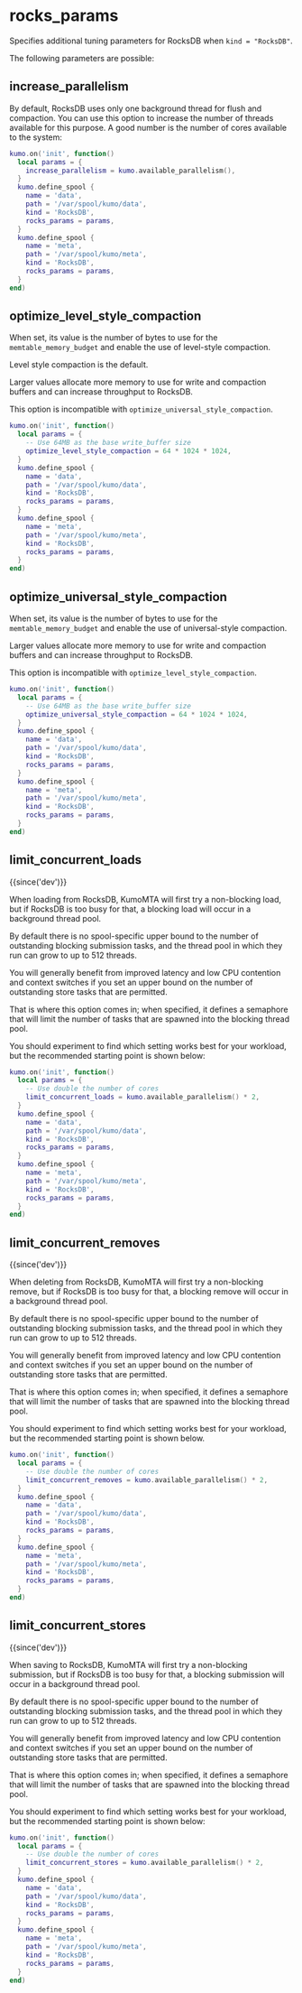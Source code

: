 # rocks_params

Specifies additional tuning parameters for RocksDB when `kind = "RocksDB"`.

The following parameters are possible:

## increase_parallelism

By default, RocksDB uses only one background thread for flush and compaction.
You can use this option to increase the number of threads available for this purpose.
A good number is the number of cores available to the system:

```lua
kumo.on('init', function()
  local params = {
    increase_parallelism = kumo.available_parallelism(),
  }
  kumo.define_spool {
    name = 'data',
    path = '/var/spool/kumo/data',
    kind = 'RocksDB',
    rocks_params = params,
  }
  kumo.define_spool {
    name = 'meta',
    path = '/var/spool/kumo/meta',
    kind = 'RocksDB',
    rocks_params = params,
  }
end)
```

## optimize_level_style_compaction

When set, its value is the number of bytes to use for the
`memtable_memory_budget` and enable the use of level-style compaction.

Level style compaction is the default.

Larger values allocate more memory to use for write and compaction buffers
and can increase throughput to RocksDB.

This option is incompatible with `optimize_universal_style_compaction`.

```lua
kumo.on('init', function()
  local params = {
    -- Use 64MB as the base write_buffer size
    optimize_level_style_compaction = 64 * 1024 * 1024,
  }
  kumo.define_spool {
    name = 'data',
    path = '/var/spool/kumo/data',
    kind = 'RocksDB',
    rocks_params = params,
  }
  kumo.define_spool {
    name = 'meta',
    path = '/var/spool/kumo/meta',
    kind = 'RocksDB',
    rocks_params = params,
  }
end)
```

## optimize_universal_style_compaction

When set, its value is the number of bytes to use for the
`memtable_memory_budget` and enable the use of universal-style compaction.

Larger values allocate more memory to use for write and compaction buffers
and can increase throughput to RocksDB.

This option is incompatible with `optimize_level_style_compaction`.

```lua
kumo.on('init', function()
  local params = {
    -- Use 64MB as the base write_buffer size
    optimize_universal_style_compaction = 64 * 1024 * 1024,
  }
  kumo.define_spool {
    name = 'data',
    path = '/var/spool/kumo/data',
    kind = 'RocksDB',
    rocks_params = params,
  }
  kumo.define_spool {
    name = 'meta',
    path = '/var/spool/kumo/meta',
    kind = 'RocksDB',
    rocks_params = params,
  }
end)
```

## limit_concurrent_loads

{{since('dev')}}

When loading from RocksDB, KumoMTA will first try a non-blocking load, but if
RocksDB is too busy for that, a blocking load will occur in a background thread
pool.

By default there is no spool-specific upper bound to the number of outstanding
blocking submission tasks, and the thread pool in which they run can grow to
up to 512 threads.

You will generally benefit from improved latency and low CPU contention and
context switches if you set an upper bound on the number of outstanding
store tasks that are permitted.

That is where this option comes in; when specified, it defines a semaphore
that will limit the number of tasks that are spawned into the blocking
thread pool.

You should experiment to find which setting works best for your workload,
but the recommended starting point is shown below:

```lua
kumo.on('init', function()
  local params = {
    -- Use double the number of cores
    limit_concurrent_loads = kumo.available_parallelism() * 2,
  }
  kumo.define_spool {
    name = 'data',
    path = '/var/spool/kumo/data',
    kind = 'RocksDB',
    rocks_params = params,
  }
  kumo.define_spool {
    name = 'meta',
    path = '/var/spool/kumo/meta',
    kind = 'RocksDB',
    rocks_params = params,
  }
end)
```

## limit_concurrent_removes

{{since('dev')}}

When deleting from RocksDB, KumoMTA will first try a non-blocking remove, but if
RocksDB is too busy for that, a blocking remove will occur in a background thread
pool.

By default there is no spool-specific upper bound to the number of outstanding
blocking submission tasks, and the thread pool in which they run can grow to
up to 512 threads.

You will generally benefit from improved latency and low CPU contention and
context switches if you set an upper bound on the number of outstanding
store tasks that are permitted.

That is where this option comes in; when specified, it defines a semaphore
that will limit the number of tasks that are spawned into the blocking
thread pool.

You should experiment to find which setting works best for your workload,
but the recommended starting point is shown below.

```lua
kumo.on('init', function()
  local params = {
    -- Use double the number of cores
    limit_concurrent_removes = kumo.available_parallelism() * 2,
  }
  kumo.define_spool {
    name = 'data',
    path = '/var/spool/kumo/data',
    kind = 'RocksDB',
    rocks_params = params,
  }
  kumo.define_spool {
    name = 'meta',
    path = '/var/spool/kumo/meta',
    kind = 'RocksDB',
    rocks_params = params,
  }
end)
```

## limit_concurrent_stores

{{since('dev')}}

When saving to RocksDB, KumoMTA will first try a non-blocking submission, but if
RocksDB is too busy for that, a blocking submission will occur in a background
thread pool.

By default there is no spool-specific upper bound to the number of outstanding
blocking submission tasks, and the thread pool in which they run can grow to
up to 512 threads.

You will generally benefit from improved latency and low CPU contention and
context switches if you set an upper bound on the number of outstanding
store tasks that are permitted.

That is where this option comes in; when specified, it defines a semaphore
that will limit the number of tasks that are spawned into the blocking
thread pool.

You should experiment to find which setting works best for your workload,
but the recommended starting point is shown below:

```lua
kumo.on('init', function()
  local params = {
    -- Use double the number of cores
    limit_concurrent_stores = kumo.available_parallelism() * 2,
  }
  kumo.define_spool {
    name = 'data',
    path = '/var/spool/kumo/data',
    kind = 'RocksDB',
    rocks_params = params,
  }
  kumo.define_spool {
    name = 'meta',
    path = '/var/spool/kumo/meta',
    kind = 'RocksDB',
    rocks_params = params,
  }
end)
```


